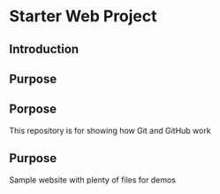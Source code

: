 # Starter Web Project
## Introduction

## Purpose

## Porpose
This repository is for showing how Git and GitHub work

## Purpose

Sample website with plenty of files for demos